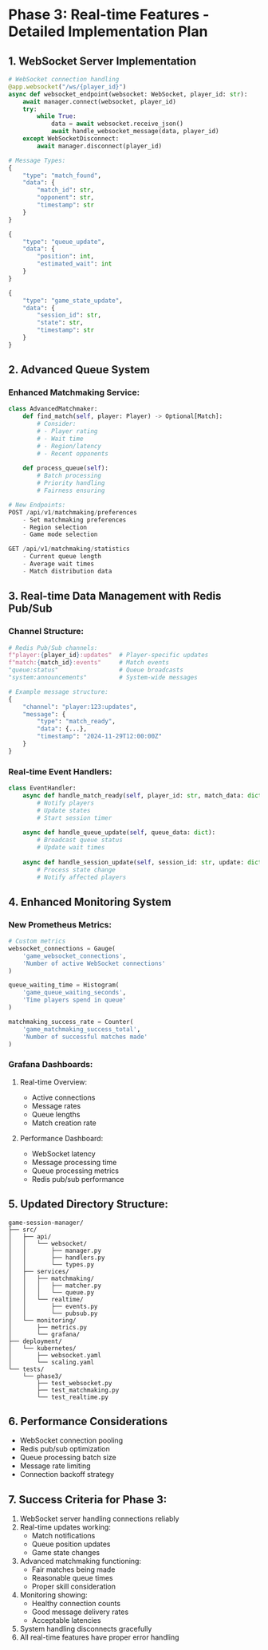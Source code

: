 # Phase 3: Real-time Features - Detailed Implementation Plan

## 1. WebSocket Server Implementation
```python
# WebSocket connection handling
@app.websocket("/ws/{player_id}")
async def websocket_endpoint(websocket: WebSocket, player_id: str):
    await manager.connect(websocket, player_id)
    try:
        while True:
            data = await websocket.receive_json()
            await handle_websocket_message(data, player_id)
    except WebSocketDisconnect:
        await manager.disconnect(player_id)

# Message Types:
{
    "type": "match_found",
    "data": {
        "match_id": str,
        "opponent": str,
        "timestamp": str
    }
}

{
    "type": "queue_update",
    "data": {
        "position": int,
        "estimated_wait": int
    }
}

{
    "type": "game_state_update",
    "data": {
        "session_id": str,
        "state": str,
        "timestamp": str
    }
}
```

## 2. Advanced Queue System

### Enhanced Matchmaking Service:
```python
class AdvancedMatchmaker:
    def find_match(self, player: Player) -> Optional[Match]:
        # Consider:
        # - Player rating
        # - Wait time
        # - Region/latency
        # - Recent opponents
        
    def process_queue(self):
        # Batch processing
        # Priority handling
        # Fairness ensuring

# New Endpoints:
POST /api/v1/matchmaking/preferences
    - Set matchmaking preferences
    - Region selection
    - Game mode selection

GET /api/v1/matchmaking/statistics
    - Current queue length
    - Average wait times
    - Match distribution data
```

## 3. Real-time Data Management with Redis Pub/Sub

### Channel Structure:
```python
# Redis Pub/Sub channels:
f"player:{player_id}:updates"  # Player-specific updates
f"match:{match_id}:events"     # Match events
"queue:status"                 # Queue broadcasts
"system:announcements"         # System-wide messages

# Example message structure:
{
    "channel": "player:123:updates",
    "message": {
        "type": "match_ready",
        "data": {...},
        "timestamp": "2024-11-29T12:00:00Z"
    }
}
```

### Real-time Event Handlers:
```python
class EventHandler:
    async def handle_match_ready(self, player_id: str, match_data: dict):
        # Notify players
        # Update states
        # Start session timer
        
    async def handle_queue_update(self, queue_data: dict):
        # Broadcast queue status
        # Update wait times
        
    async def handle_session_update(self, session_id: str, update: dict):
        # Process state change
        # Notify affected players
```

## 4. Enhanced Monitoring System

### New Prometheus Metrics:
```python
# Custom metrics
websocket_connections = Gauge(
    'game_websocket_connections',
    'Number of active WebSocket connections'
)

queue_waiting_time = Histogram(
    'game_queue_waiting_seconds',
    'Time players spend in queue'
)

matchmaking_success_rate = Counter(
    'game_matchmaking_success_total',
    'Number of successful matches made'
)
```

### Grafana Dashboards:
1. Real-time Overview:
   - Active connections
   - Message rates
   - Queue lengths
   - Match creation rate

2. Performance Dashboard:
   - WebSocket latency
   - Message processing time
   - Queue processing metrics
   - Redis pub/sub performance

## 5. Updated Directory Structure:
```
game-session-manager/
├── src/
│   ├── api/
│   │   └── websocket/
│   │       ├── manager.py
│   │       ├── handlers.py
│   │       └── types.py
│   ├── services/
│   │   ├── matchmaking/
│   │   │   ├── matcher.py
│   │   │   └── queue.py
│   │   └── realtime/
│   │       ├── events.py
│   │       └── pubsub.py
│   └── monitoring/
│       ├── metrics.py
│       └── grafana/
├── deployment/
│   └── kubernetes/
│       ├── websocket.yaml
│       └── scaling.yaml
└── tests/
    └── phase3/
        ├── test_websocket.py
        ├── test_matchmaking.py
        └── test_realtime.py
```

## 6. Performance Considerations
- WebSocket connection pooling
- Redis pub/sub optimization
- Queue processing batch size
- Message rate limiting
- Connection backoff strategy

## 7. Success Criteria for Phase 3:
1. WebSocket server handling connections reliably
2. Real-time updates working:
   - Match notifications
   - Queue position updates
   - Game state changes
3. Advanced matchmaking functioning:
   - Fair matches being made
   - Reasonable queue times
   - Proper skill consideration
4. Monitoring showing:
   - Healthy connection counts
   - Good message delivery rates
   - Acceptable latencies
5. System handling disconnects gracefully
6. All real-time features have proper error handling

